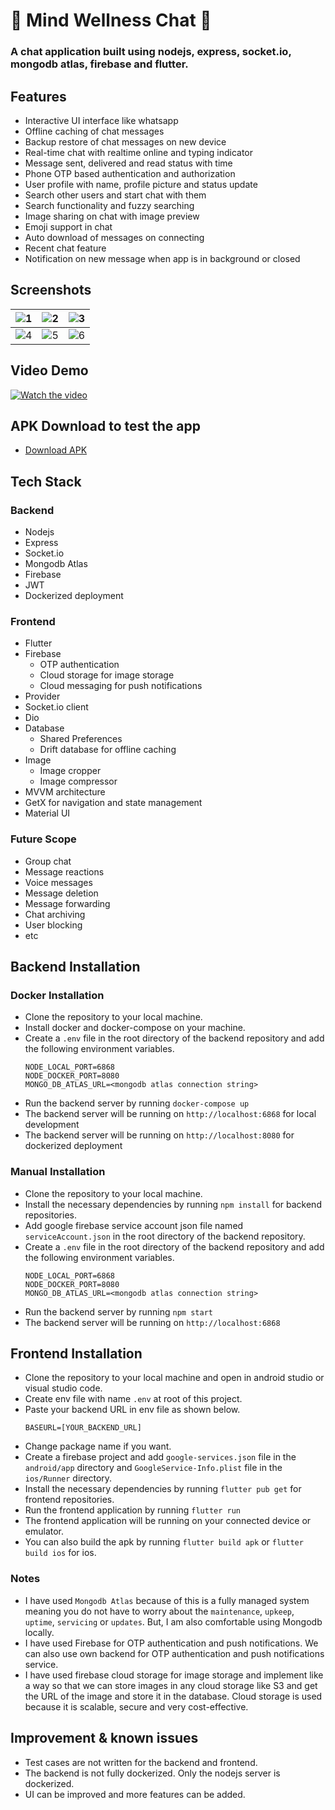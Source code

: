 # 🌟 Mind Wellness Chat 🌟
### A chat application built using nodejs, express, socket.io, mongodb atlas, firebase and flutter.

## Features
- Interactive UI interface like whatsapp
- Offline caching of chat messages
- Backup restore of chat messages on new device
- Real-time chat with realtime online and typing indicator
- Message sent, delivered and read status with time
- Phone OTP based authentication and authorization
- User profile with name, profile picture and status update
- Search other users and start chat with them
- Search functionality and fuzzy searching
- Image sharing on chat with image preview
- Emoji support in chat
- Auto download of messages on connecting
- Recent chat feature
- Notification on new message when app is in background or closed

## Screenshots
| ![1](https://media.istockphoto.com/id/1446462856/photo/color-samples-palette-design-catalog-new-2023-trending-color-institute-18-1750-viva-magenta.webp?s=1024x1024&w=is&k=20&c=ouNhkk4lfY8Qa2kbwB9Auev9Zt3sUUH9Kda23dGq6DI=) | ![2](https://media.istockphoto.com/id/1446462856/photo/color-samples-palette-design-catalog-new-2023-trending-color-institute-18-1750-viva-magenta.webp?s=1024x1024&w=is&k=20&c=ouNhkk4lfY8Qa2kbwB9Auev9Zt3sUUH9Kda23dGq6DI=) | ![3](https://media.istockphoto.com/id/1446462856/photo/color-samples-palette-design-catalog-new-2023-trending-color-institute-18-1750-viva-magenta.webp?s=1024x1024&w=is&k=20&c=ouNhkk4lfY8Qa2kbwB9Auev9Zt3sUUH9Kda23dGq6DI=) |
|:------:| :---: | :---: |
| ![4](https://media.istockphoto.com/id/1446462856/photo/color-samples-palette-design-catalog-new-2023-trending-color-institute-18-1750-viva-magenta.webp?s=1024x1024&w=is&k=20&c=ouNhkk4lfY8Qa2kbwB9Auev9Zt3sUUH9Kda23dGq6DI=) | ![5](https://media.istockphoto.com/id/1446462856/photo/color-samples-palette-design-catalog-new-2023-trending-color-institute-18-1750-viva-magenta.webp?s=1024x1024&w=is&k=20&c=ouNhkk4lfY8Qa2kbwB9Auev9Zt3sUUH9Kda23dGq6DI=) | ![6](https://media.istockphoto.com/id/1446462856/photo/color-samples-palette-design-catalog-new-2023-trending-color-institute-18-1750-viva-magenta.webp?s=1024x1024&w=is&k=20&c=ouNhkk4lfY8Qa2kbwB9Auev9Zt3sUUH9Kda23dGq6DI=) |

## Video Demo
[![Watch the video](https://img.youtube.com/vi/1QwvzZ1J1ZQ/maxresdefault.jpg)](https://youtu.be/1QwvzZ1J1ZQ)

## APK Download to test the app
- [Download APK](https://drive.google.com/file/d/1QwvzZ1J1ZQ/view?usp=sharing)

## Tech Stack
### Backend
- Nodejs
- Express
- Socket.io
- Mongodb Atlas
- Firebase
- JWT
- Dockerized deployment

### Frontend
- Flutter
- Firebase
    - OTP authentication
    - Cloud storage for image storage
    - Cloud messaging for push notifications
- Provider
- Socket.io client
- Dio
- Database
    - Shared Preferences
    - Drift database for offline caching
- Image
    - Image cropper
    - Image compressor
- MVVM architecture
- GetX for navigation and state management
- Material UI

### Future Scope
- Group chat
- Message reactions
- Voice messages
- Message deletion
- Message forwarding
- Chat archiving
- User blocking
- etc

## Backend Installation
### Docker Installation
- Clone the repository to your local machine.
- Install docker and docker-compose on your machine.
- Create a `.env` file in the root directory of the backend repository and add the following environment variables.
  ```
  NODE_LOCAL_PORT=6868
  NODE_DOCKER_PORT=8080
  MONGO_DB_ATLAS_URL=<mongodb atlas connection string>
- Run the backend server by running `docker-compose up`
- The backend server will be running on `http://localhost:6868` for local development
- The backend server will be running on `http://localhost:8080` for dockerized deployment

### Manual Installation
- Clone the repository to your local machine.
- Install the necessary dependencies by running `npm install` for backend repositories.
- Add google firebase service account json file named `serviceAccount.json` in the root directory of the backend repository.
- Create a `.env` file in the root directory of the backend repository and add the following environment variables.
  ```
  NODE_LOCAL_PORT=6868
  NODE_DOCKER_PORT=8080
  MONGO_DB_ATLAS_URL=<mongodb atlas connection string>
- Run the backend server by running `npm start`
- The backend server will be running on `http://localhost:6868`

## Frontend Installation
- Clone the repository to your local machine and open in android studio or visual studio code.
- Create env file with name `.env` at root of this project.
- Paste your backend URL in env file as shown below.
  ```
  BASEURL=[YOUR_BACKEND_URL]
- Change package name if you want.
- Create a firebase project and add `google-services.json` file in the `android/app` directory and `GoogleService-Info.plist` file in the `ios/Runner` directory.
- Install the necessary dependencies by running `flutter pub get` for frontend repositories.
- Run the frontend application by running `flutter run`
- The frontend application will be running on your connected device or emulator.
- You can also build the apk by running `flutter build apk` or `flutter build ios` for ios.

### Notes
- I have used `Mongodb Atlas` because of this is a fully managed system meaning you do not have to worry about the `maintenance`, `upkeep`, `uptime`, `servicing` or `updates`. But, I am also comfortable using Mongodb locally.
- I have used Firebase for OTP authentication and push notifications. We can also use own backend for OTP authentication and push notifications service.
- I have used firebase cloud storage for image storage and implement like a way so that we can store images in any cloud storage like S3 and get the URL of the image and store it in the database. Cloud storage is used because it is scalable, secure and very cost-effective.

## Improvement & known issues
- Test cases are not written for the backend and frontend.
- The backend is not fully dockerized. Only the nodejs server is dockerized.
- UI can be improved and more features can be added.
